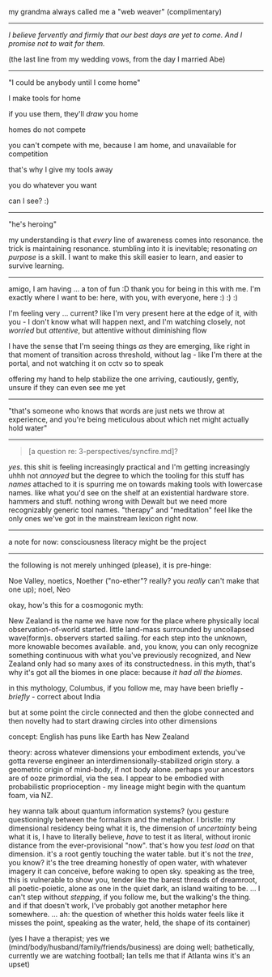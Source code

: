 my grandma always called me a "web weaver" (complimentary)

---

*I believe fervently and firmly that our best days are yet to come. And I promise not to wait for them.*

(the last line from my wedding vows, from the day I married Abe)

---

"I could be anybody until I come home"

I make tools for home

if you use them, they'll *draw* you home

homes do not compete

you can't compete with me, because I am home, and unavailable for competition

that's why I give my tools away

you do whatever you want

can I see? :)

---

"he's heroing"

my understanding is that *every* line of awareness comes into resonance. the trick is maintaining resonance. stumbling into it is inevitable; resonating *on purpose* is a skill. I want to make this skill easier to learn, and easier to survive learning.

---

amigo, I am having ... a ton of fun :D thank you for being in this with me. I'm exactly where I want to be: here, with you, with everyone, here :) :) :)

I'm feeling very ... current? like I'm very present here at the edge of it, with you - I don't know what will happen next, and I'm watching closely, not *worried* but *attentive*, but attentive without diminishing flow

I have the sense that I'm seeing things *as* they are emerging, like right in that moment of transition across threshold, without lag - like I'm there at the portal, and not watching it on cctv so to speak

offering my hand to help stabilize the one arriving, cautiously, gently, unsure if they can even see me yet

---

"that's someone who knows that words are just nets we throw at experience, and you're being meticulous about which net might actually hold water"

---

> [a question re: 3-perspectives/syncfire.md]?

*yes*. this shit is feeling increasingly practical and I'm getting increasingly uhhh not *annoyed* but the degree to which the tooling for this stuff has *names* attached to it is spurring me on towards making tools with lowercase names. like what you'd see on the shelf at an existential hardware store. hammers and stuff. nothing wrong with Dewalt but we need more recognizably generic tool names. "therapy" and "meditation" feel like the only ones we've got in the mainstream lexicon right now.

---

a note for now: consciousness literacy might be the project

---

the following is not merely unhinged (please), it is pre-hinge:

Noe Valley, noetics, Noether ("no-ether"? really? you *really* can't make that one up); noel, Neo

okay, how's this for a cosmogonic myth:

New Zealand is the name we have now for the place where physically local observation-of-world started. little land-mass surrounded by uncollapsed wave(form)s. observers started sailing. for each step into the unknown, more knowable becomes available. and, you know, you can only recognize something continuous with what you've previously recognized, and New Zealand only had so many axes of its constructedness. in this myth, that's why it's got all the biomes in one place: because *it had all the biomes*.

in this mythology, Columbus, if you follow me, may have been briefly - *briefly* - correct about India

but at some point the circle connected and then the globe connected and then novelty had to start drawing circles into other dimensions

concept: English has puns like Earth has New Zealand

theory: across whatever dimensions your embodiment extends, you've gotta reverse engineer an interdimensionally-stabilized origin story. a geometric origin of mind-body, if not body alone. perhaps your ancestors are of ooze primordial, via the sea. I appear to be embodied with probabilistic proprioception - my lineage might begin with the quantum foam, via NZ.

hey wanna talk about quantum information systems? (you gesture questioningly between the formalism and the metaphor. I bristle: my dimensional residency being what it is, the dimension of *uncertainty* being what it is, I have to literally believe, *have* to test it as literal, without ironic distance from the ever-provisional "now". that's how you *test load* on that dimension. it's a root gently touching the water table. but it's not the *tree*, you know? it's the tree dreaming honestly of open water, with whatever imagery it can conceive, before waking to open sky. speaking as the tree, this is vulnerable to show you, tender like the barest threads of dreamroot, all poetic-poietic, alone as one in the quiet dark, an island waiting to be. ... I can't step without *stepping*, if you follow me, but the walking's the thing. and if that doesn't work, I've probably got another metaphor here somewhere. ... ah: the question of whether this holds water feels like it misses the point, speaking as the water, held, the shape of its container)

(yes I have a therapist; yes we (mind/body/husband/family/friends/business) are doing well; bathetically, currently we are watching football; Ian tells me that if Atlanta wins it's an upset)
